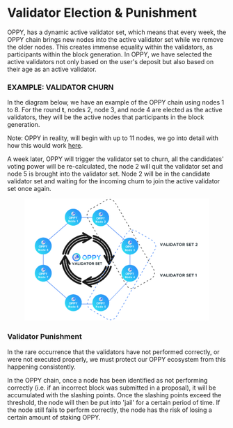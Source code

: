 # Validator Election & Punishment

OPPY, has a dynamic active validator set, which means that every week, the OPPY chain brings new nodes into the active validator set while we remove the older nodes. This creates immense equality within the validators, as participants within the block generation. In OPPY, we have selected the active validators not only based on the user's deposit but also based on their age as an active validator.

### EXAMPLE: VALIDATOR CHURN

In the diagram below, we have an example of the OPPY chain using nodes 1 to 8. For the round **t**, nodes 2, node 3, and node 4 are elected as the active validators, they will be the active nodes that participants in the block generation.

Note: OPPY in reality, will begin with up to 11 nodes, we go into detail with how this would work [here](https://github.com/joltify-finance/documents/blob/en/joltify-techs/joltify-chain-techs/broken-reference/README.md).

A week later, OPPY will trigger the validator set to churn, all the candidates' voting power will be re-calculated, the node 2 will quit the validator set and node 5 is brought into the validator set. Node 2 will be in the candidate validator set and waiting for the incoming churn to join the active validator set once again.

<figure><img src="../.gitbook/assets/validators.png" alt=""><figcaption></figcaption></figure>

### Validator Punishment

In the rare occurrence that the validators have not performed correctly, or were not executed properly, we must protect our OPPY ecosystem from this happening consistently.

In the OPPY chain, once a node has been identified as not performing correctly (i.e. if an incorrect block was submitted in a proposal), it will be accumulated with the slashing points. Once the slashing points exceed the threshold, the node will then be put into 'jail' for a certain period of time. If the node still fails to perform correctly, the node has the risk of losing a certain amount of staking OPPY.

